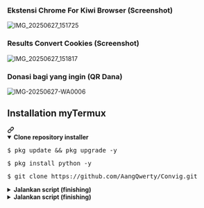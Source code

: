 ### Ekstensi Chrome For Kiwi Browser (Screenshot)
![IMG_20250627_151725](https://github.com/user-attachments/assets/e59c9438-707b-48b7-8b7b-b3715b84c0ae)

### Results Convert Cookies (Screenshot)
![IMG_20250627_151817](https://github.com/user-attachments/assets/4d053408-8d51-4319-b50d-84ffe670362c)

### Donasi bagi yang ingin (QR Dana)
![IMG-20250627-WA0006](https://github.com/user-attachments/assets/b0eaa273-4144-4ce9-8fe5-8f526d908ac8)


<div class="markdown-heading" dir="auto"><h2 tabindex="-1" class="heading-element" dir="auto">Installation myTermux</h2><a id="user-content-installation-mytermux" class="anchor" aria-label="Permalink: Installation myTermux" href="#installation-mytermux"><svg class="octicon octicon-link" viewBox="0 0 16 16" version="1.1" width="16" height="16" aria-hidden="true"><path d="m7.775 3.275 1.25-1.25a3.5 3.5 0 1 1 4.95 4.95l-2.5 2.5a3.5 3.5 0 0 1-4.95 0 .751.751 0 0 1 .018-1.042.751.751 0 0 1 1.042-.018 1.998 1.998 0 0 0 2.83 0l2.5-2.5a2.002 2.002 0 0 0-2.83-2.83l-1.25 1.25a.751.751 0 0 1-1.042-.018.751.751 0 0 1-.018-1.042Zm-4.69 9.64a1.998 1.998 0 0 0 2.83 0l1.25-1.25a.751.751 0 0 1 1.042.018.751.751 0 0 1 .018 1.042l-1.25 1.25a3.5 3.5 0 1 1-4.95-4.95l2.5-2.5a3.5 3.5 0 0 1 4.95 0 .751.751 0 0 1-.018 1.042.751.751 0 0 1-1.042.018 1.998 1.998 0 0 0-2.83 0l-2.5 2.5a1.998 1.998 0 0 0 0 2.83Z"></path></svg></a></div>
  <details open="">
  <summary><strong>Clone repository installer</strong></summary>
<div class="highlight highlight-source-shell notranslate position-relative overflow-auto" dir="auto" data-snippet-clipboard-copy-content="pkg update && pkg upgrade -y"><pre>$ pkg update && pkg upgrade -y</pre></div>
<div class="highlight highlight-source-shell notranslate position-relative overflow-auto" dir="auto" data-snippet-clipboard-copy-content="pkg install python -y"><pre>$ pkg install python -y</pre></div>
<div class="highlight highlight-source-shell notranslate position-relative overflow-auto" dir="auto" data-snippet-clipboard-copy-content="git clone https://github.com/AangQwerty/Convig.git"><pre>$ git clone https://github.com/AangQwerty/Convig.git</pre></div>
  </details>
  <details>
  <summary><strong>Jalankan script (finishing)</strong></summary>
<ul dir="auto">
<div class="highlight highlight-source-shell notranslate position-relative overflow-auto" dir="auto" data-snippet-clipboard-copy-content="cd /$HOME Convig"><pre><span class="pl-c1">$ cd</span> Convig</pre></div>
<div class="highlight highlight-source-shell notranslate position-relative overflow-auto" dir="auto" data-snippet-clipboard-copy-content="python run.py"><pre><span class="pl-c1">$ python</span> run.py</pre></div>
<ul dir="auto">
</ul>


<div class="highlight highlight-source-shell notranslate position-relative overflow-auto" dir="auto"</div>
  </details>
  <details>
  <summary><strong>Jalankan script (finishing)</strong></summary>
<ul dir="auto">
<div class="highlight highlight-source-shell notranslate position-relative overflow-auto" dir="auto" data-snippet-clipboard-copy-content="cd /$HOME Convig"><pre><span class="pl-c1">$ cd</span> Convig</pre></div>
<ul dir="auto">
</ul>